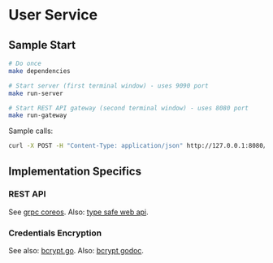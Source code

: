 # User Service

## Sample Start

```bash
# Do once
make dependencies

# Start server (first terminal window) - uses 9090 port
make run-server

# Start REST API gateway (second terminal window) - uses 8080 port
make run-gateway
```

Sample calls:

```bash
curl -X POST -H "Content-Type: application/json" http://127.0.0.1:8080/v2/accounts/list -d '{"offsetToken": "", "limit": 5}'
```

## Implementation Specifics

### REST API

See [grpc coreos](https://grpc.io/blog/coreos).
Also: [type safe web api](https://improbable.io/games/blog/grpc-web-moving-past-restjson-towards-type-safe-web-apis).

### Credentials Encryption

See also: [bcrypt.go](https://github.com/golang/crypto/blob/master/bcrypt/bcrypt.go).
Also: [bcrypt godoc](https://godoc.org/golang.org/x/crypto/bcrypt).
